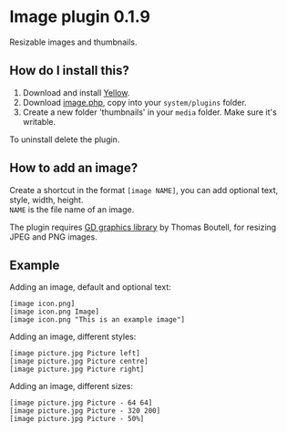 Image plugin 0.1.9
==================
Resizable images and thumbnails.

How do I install this?
----------------------
1. Download and install [Yellow](https://github.com/markseu/yellowcms/).  
2. Download [image.php](image.php?raw=true), copy into your `system/plugins` folder.
3. Create a new folder 'thumbnails' in your `media` folder. Make sure it's writable.

To uninstall delete the plugin.

How to add an image?
--------------------
Create a shortcut in the format `[image NAME]`, you can add optional text, style, width, height.  
`NAME` is the file name of an image. 

The plugin requires [GD graphics library](http://www.libgd.org/) by Thomas Boutell, for resizing JPEG and PNG images.

Example
-------
Adding an image, default and optional text:

    [image icon.png]
    [image icon.png Image]
    [image icon.png "This is an example image"]

Adding an image, different styles:

    [image picture.jpg Picture left]
    [image picture.jpg Picture centre]
    [image picture.jpg Picture right]

Adding an image, different sizes:

    [image picture.jpg Picture - 64 64]
    [image picture.jpg Picture - 320 200]
    [image picture.jpg Picture - 50%]